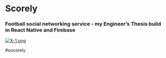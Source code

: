 # Scorely 
### Football social networking service - my Engineer’s Thesis build in React Native and Firebase 

[![X-1.png](https://i.postimg.cc/mkc4LDNg/X-1.png)](https://postimg.cc/sGRqK3Nk)

#socorely
